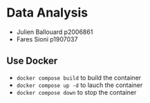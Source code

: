 # Data Analysis

- Julien Ballouard p2006861
- Fares Sioni p1907037

## Use Docker

- `docker compose build` to build the container
- `docker compose up -d` to lauch the container
- `docker compose down` to stop the container
